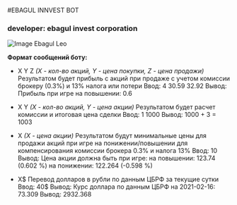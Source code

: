 #EBAGUL INNVEST BOT
### developer: ebagul invest corporation
![Image Ebagul Leo](https://shahty.ru/netcat_files/705/619/h_97f9c7cb85fb20aeea2d7a356921d0b7)

**Формат сообщений боту:**

* X Y Z
*(X - кол-во акций, Y - цена покупки, Z - цена продажи)*
Результатом будет прибыль с акций при продаже с учетом комиссии брокеру (0.3%) и 13% налога или потери
Ввод: 4 30.59 32.92
Вывод:
Прибыль при игре на повышении: 0.6

* X Y
*(X - кол-во акций, Y - цена акции)*
Результатом будет расчет комиссии и итоговая цена сделки
Ввод: 1 1000
Вывод:
1000 + 3 = 1003

* X
*(X - цена акции)*
Результатом будут минимальные цены для продажи акций при игре на понижении/повышении для компенсирования комиссии брокера 0.3% и налога 13%
Ввод: 10
Вывод:
Цена акции должна быть при игре:
на повышении: 123.74 (0.602 %)
на понижении: 122.264 (-0.598 %)

* X$
Перевод долларов в рубли по данным ЦБРФ за текущие сутки
Ввод: 40$
Вывод:
Курс доллара по данным ЦБРФ на 2021-02-16: 73.309
Вывод: 2932.368